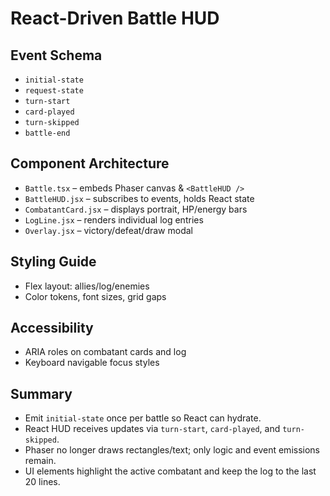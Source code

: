 # React-Driven Battle HUD

## Event Schema
- `initial-state`
- `request-state`
- `turn-start`
- `card-played`
- `turn-skipped`
- `battle-end`

## Component Architecture
- `Battle.tsx` – embeds Phaser canvas & `<BattleHUD />`  
- `BattleHUD.jsx` – subscribes to events, holds React state  
- `CombatantCard.jsx` – displays portrait, HP/energy bars  
- `LogLine.jsx` – renders individual log entries  
- `Overlay.jsx` – victory/defeat/draw modal  

## Styling Guide
- Flex layout: allies/log/enemies  
- Color tokens, font sizes, grid gaps  

## Accessibility
- ARIA roles on combatant cards and log
- Keyboard navigable focus styles

## Summary

- Emit `initial-state` once per battle so React can hydrate.
- React HUD receives updates via `turn-start`, `card-played`, and `turn-skipped`.
- Phaser no longer draws rectangles/text; only logic and event emissions remain.
- UI elements highlight the active combatant and keep the log to the last 20 lines.
